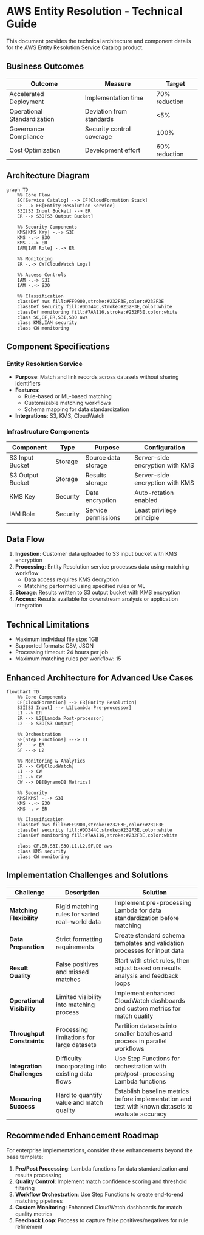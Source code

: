 # AWS Entity Resolution - Technical Guide

This document provides the technical architecture and component details for the AWS
Entity Resolution Service Catalog product.

## Business Outcomes

| Outcome                     | Measure                   | Target        |
| --------------------------- | ------------------------- | ------------- |
| Accelerated Deployment      | Implementation time       | 70% reduction |
| Operational Standardization | Deviation from standards  | \<5%          |
| Governance Compliance       | Security control coverage | 100%          |
| Cost Optimization           | Development effort        | 60% reduction |

## Architecture Diagram

```mermaid
graph TD
    %% Core Flow
    SC[Service Catalog] --> CF[CloudFormation Stack]
    CF --> ER[Entity Resolution Service]
    S3I[S3 Input Bucket] --> ER
    ER --> S3O[S3 Output Bucket]

    %% Security Components
    KMS[KMS Key] -.-> S3I
    KMS -.-> S3O
    KMS -.-> ER
    IAM[IAM Role] -.-> ER

    %% Monitoring
    ER -.-> CW[CloudWatch Logs]

    %% Access Controls
    IAM -.-> S3I
    IAM -.-> S3O

    %% Classification
    classDef aws fill:#FF9900,stroke:#232F3E,color:#232F3E
    classDef security fill:#DD344C,stroke:#232F3E,color:white
    classDef monitoring fill:#7AA116,stroke:#232F3E,color:white
    class SC,CF,ER,S3I,S3O aws
    class KMS,IAM security
    class CW monitoring
```

## Component Specifications

### Entity Resolution Service

- **Purpose**: Match and link records across datasets without sharing identifiers
- **Features**:
  - Rule-based or ML-based matching
  - Customizable matching workflows
  - Schema mapping for data standardization
- **Integrations**: S3, KMS, CloudWatch

### Infrastructure Components

| Component        | Type     | Purpose             | Configuration                   |
| ---------------- | -------- | ------------------- | ------------------------------- |
| S3 Input Bucket  | Storage  | Source data storage | Server-side encryption with KMS |
| S3 Output Bucket | Storage  | Results storage     | Server-side encryption with KMS |
| KMS Key          | Security | Data encryption     | Auto-rotation enabled           |
| IAM Role         | Security | Service permissions | Least privilege principle       |

## Data Flow

1. **Ingestion**: Customer data uploaded to S3 input bucket with KMS encryption
1. **Processing**: Entity Resolution service processes data using matching workflow
   - Data access requires KMS decryption
   - Matching performed using specified rules or ML
1. **Storage**: Results written to S3 output bucket with KMS encryption
1. **Access**: Results available for downstream analysis or application integration

## Technical Limitations

- Maximum individual file size: 1GB
- Supported formats: CSV, JSON
- Processing timeout: 24 hours per job
- Maximum matching rules per workflow: 15

## Enhanced Architecture for Advanced Use Cases

```mermaid
flowchart TD
    %% Core Components
    CF[CloudFormation] --> ER[Entity Resolution]
    S3I[S3 Input] --> L1[Lambda Pre-processor]
    L1 --> ER
    ER --> L2[Lambda Post-processor]
    L2 --> S3O[S3 Output]

    %% Orchestration
    SF[Step Functions] ---> L1
    SF ---> ER
    SF ---> L2

    %% Monitoring & Analytics
    ER --> CW[CloudWatch]
    L1 --> CW
    L2 --> CW
    CW --> DB[DynamoDB Metrics]

    %% Security
    KMS[KMS] -.-> S3I
    KMS -.-> S3O
    KMS -.-> ER

    %% Classification
    classDef aws fill:#FF9900,stroke:#232F3E,color:#232F3E
    classDef security fill:#DD344C,stroke:#232F3E,color:white
    classDef monitoring fill:#7AA116,stroke:#232F3E,color:white

    class CF,ER,S3I,S3O,L1,L2,SF,DB aws
    class KMS security
    class CW monitoring
```

## Implementation Challenges and Solutions

| Challenge                  | Description                                       | Solution                                                                                           |
| -------------------------- | ------------------------------------------------- | -------------------------------------------------------------------------------------------------- |
| **Matching Flexibility**   | Rigid matching rules for varied real-world data   | Implement pre-processing Lambda for data standardization before matching                           |
| **Data Preparation**       | Strict formatting requirements                    | Create standard schema templates and validation processes for input data                           |
| **Result Quality**         | False positives and missed matches                | Start with strict rules, then adjust based on results analysis and feedback loops                  |
| **Operational Visibility** | Limited visibility into matching process          | Implement enhanced CloudWatch dashboards and custom metrics for match quality                      |
| **Throughput Constraints** | Processing limitations for large datasets         | Partition datasets into smaller batches and process in parallel workflows                          |
| **Integration Challenges** | Difficulty incorporating into existing data flows | Use Step Functions for orchestration with pre/post-processing Lambda functions                     |
| **Measuring Success**      | Hard to quantify value and match quality          | Establish baseline metrics before implementation and test with known datasets to evaluate accuracy |

## Recommended Enhancement Roadmap

For enterprise implementations, consider these enhancements beyond the base template:

1. **Pre/Post Processing**: Lambda functions for data standardization and results
   processing
1. **Quality Control**: Implement match confidence scoring and threshold filtering
1. **Workflow Orchestration**: Use Step Functions to create end-to-end matching
   pipelines
1. **Custom Monitoring**: Enhanced CloudWatch dashboards for match quality metrics
1. **Feedback Loop**: Process to capture false positives/negatives for rule refinement
